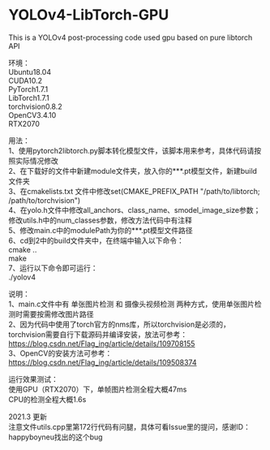 # YOLOv4-LibTorch-GPU
This is a YOLOv4 post-processing code used gpu based on pure libtorch API  

环境：  
Ubuntu18.04  
CUDA10.2  
PyTorch1.7.1  
LibTorch1.7.1  
torchvision0.8.2  
OpenCV3.4.10  
RTX2070  

用法：  
1、使用pytorch2libtorch.py脚本转化模型文件，该脚本用来参考，具体代码请按照实际情况修改  
2、在下载好的文件中新建module文件夹，放入你的***.pt模型文件，新建build文件夹  
3、在cmakelists.txt 文件中修改set(CMAKE_PREFIX_PATH "/path/to/libtorch; /path/to/torchvision")  
4、在yolo.h文件中修改all_anchors、class_name、smodel_image_size参数； 修改utils.h中的num_classes参数，修改方法代码中有注释  
5、修改main.c中的modulePath为你的***.pt模型文件路径  
6、cd到2中的build文件夹中，在终端中输入以下命令：  
cmake ..  
make  
7、运行以下命令即可运行：  
./yolov4  
  
说明：  
1、main.c文件中有 单张图片检测 和 摄像头视频检测 两种方式，使用单张图片检测时需要按需修改图片路径  
2、因为代码中使用了torch官方的nms库，所以torchvision是必须的，torchvision需要自行下载源码并编译安装，放法可参考：https://blog.csdn.net/Flag_ing/article/details/109708155  
3、OpenCV的安装方法可参考：https://blog.csdn.net/Flag_ing/article/details/109508374  

运行效果测试：  
使用GPU（RTX2070）下，单帧图片检测全程大概47ms  
CPU的检测全程大概1.6s  

2021.3 更新  
注意文件utils.cpp里第172行代码有问腿，具体可看Issue里的提问，感谢ID：happyboyneu找出的这个bug  
